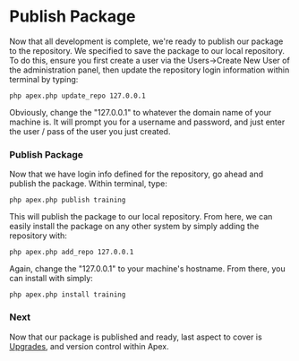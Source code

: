 
# Publish Package

Now that all development is complete, we're ready to publish our package to the repository.  We specified to save the 
package to our local repository.  To do this, ensure you first create a user via the Users->Create New User of the administration panel, then update the repository 
login information within terminal by typing:

`php apex.php update_repo 127.0.0.1`

Obviously, change the "127.0.0.1" to whatever the domain name of your machine is.  It will prompt you for a username and 
password, and just enter the user / pass of the user you just created.


### Publish Package

Now that we have login info defined for the repository, go ahead and publish the package.  Within terminal, type:

`php apex.php publish training`

This will publish the package to our local repository.  From here, we can easily install the package on any 
other system by simply adding the repository with:

`php apex.php add_repo 127.0.0.1`

Again, change the "127.0.0.1" to your machine's hostname.  From there, you can install with simply:

`php apex.php install training`


### Next

Now that our package is published and ready, last aspect to cover is [Upgrades](upgrades.md), and version control within Apex.


